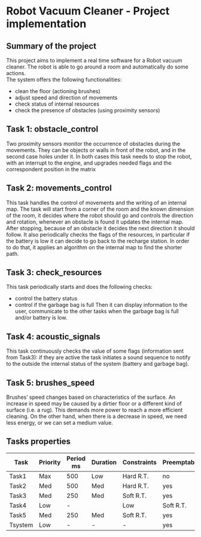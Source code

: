 # Robot Vacuum Cleaner - Project implementation

## Summary of the project
This project aims to implement a real time software for a Robot vacuum cleaner. The robot is able to go around a room and automatically do some actions. <br>
The system offers the following functionalities: <br>
  - clean the floor (actioning brushes)
  - adjust speed and direction of movements 
  - check status of internal resources 
  - check the presence of obstacles (using proximity sensors)

## Task 1: obstacle_control
Two proximity sensors monitor the occurrence of obstacles during the movements. They can be objects or walls in front of the robot, and in the second case holes under it. In both cases this task needs to stop the robot, with an interrupt to the engine, and upgrades needed flags and the correspondent position in the matrix

## Task 2: movements_control
This task handles the control of movements and the writing of an internal map. The task will start from a corner of the room and the known dimension of the room, it decides where the robot should go and controls the direction and rotation, whenever an obstacle is found it updates the internal map. After stopping, because of an obstacle it decides the next direction it should follow. It also periodically checks the flags of the resources, in particular if the battery is low it can decide to go back to the recharge station. In order to do that, it applies an algorithm on the internal map to find the shorter path.
## Task 3: check_resources 
This task periodically starts and does the following checks: <br>
 - control the battery status
 - control if the garbage bag is full
Then it can display information to the user, communicate to the other tasks when the garbage bag is full and/or battery is low.

## Task 4: acoustic_signals
This task continuously checks the value of some flags (information sent from Task3): if they are active the task initiates a sound sequence to notify to the outside the internal status of the system (battery and garbage bag).

## Task 5: brushes_speed
Brushes’ speed changes based on characteristics of the surface. An increase in speed may be caused by a dirtier floor or a different kind of surface (i.e. a rug). This demands more power to reach a more efficient cleaning. On the other hand, when there is a decrease in speed, we need less energy, or we can set a medium value.

## Tasks properties
|Task |Priority |Period ms |Duration |Constraints |Preemptable | Deadline ms |
| ----- | ----- | ----- | ----- | ----- | ----- | ----- |
|Task1 |Max |500 |Low |Hard R.T. |no  |100 |
|Task2 |Med |500 |Med |Hard R.T. |yes |100 |
|Task3 |Med |250 |Med |Soft R.T. |yes |200 |
|Task4 |Low |- | |Low |Soft R.T. |yes |- |
|Task5 |Med |250 |Med |Soft R.T. |yes |200 |
|Tsystem |Low |- |- |- |yes |- |
